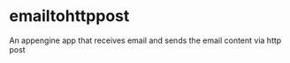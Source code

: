 emailtohttppost
===============

An appengine app that receives email and sends the email content via http post